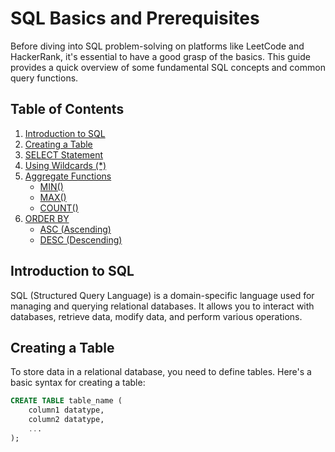 # SQL Basics and Prerequisites

Before diving into SQL problem-solving on platforms like LeetCode and HackerRank, it's essential to have a good grasp of the basics. This guide provides a quick overview of some fundamental SQL concepts and common query functions.

## Table of Contents
1. [Introduction to SQL](#introduction-to-sql)
2. [Creating a Table](#creating-a-table)
3. [SELECT Statement](#select-statement)
4. [Using Wildcards (*)](#using-wildcards)
5. [Aggregate Functions](#aggregate-functions)
   - [MIN()](#min)
   - [MAX()](#max)
   - [COUNT()](#count)
6. [ORDER BY](#order-by)
   - [ASC (Ascending)](#asc-ascending)
   - [DESC (Descending)](#desc-descending)

## Introduction to SQL
SQL (Structured Query Language) is a domain-specific language used for managing and querying relational databases. It allows you to interact with databases, retrieve data, modify data, and perform various operations.

## Creating a Table
To store data in a relational database, you need to define tables. Here's a basic syntax for creating a table:

```sql
CREATE TABLE table_name (
    column1 datatype,
    column2 datatype,
    ...
);
